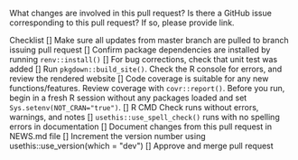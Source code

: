 What changes are involved in this pull request? Is there a GitHub issue corresponding to this pull request? If so, please provide link.

Checklist
[] Make sure all updates from master branch are pulled to branch issuing pull request
[] Confirm package dependencies are installed by running `renv::install()`
[] For bug corrections, check that unit test was added
[] Run `pkgdown::build_site()`. Check the R console for errors, and review the rendered website
[] Code coverage is suitable for any new functions/features. Review coverage with `covr::report()`. Before you run, begin in a fresh R session without any packages loaded and set `Sys.setenv(NOT_CRAN="true")`.
[] R CMD Check runs without errors, warnings, and notes
[] `usethis::use_spell_check()` runs with no spelling errors in documentation
[] Document changes from this pull request in NEWS.md file
[] Increment the version number using usethis::use_version(which = "dev")
[] Approve and merge pull request
